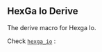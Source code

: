 ## HexGa Io Derive

The derive macro for Hexga Io.

Check [`hexga_io`](https://crates.io/crates/hexga_io) :
